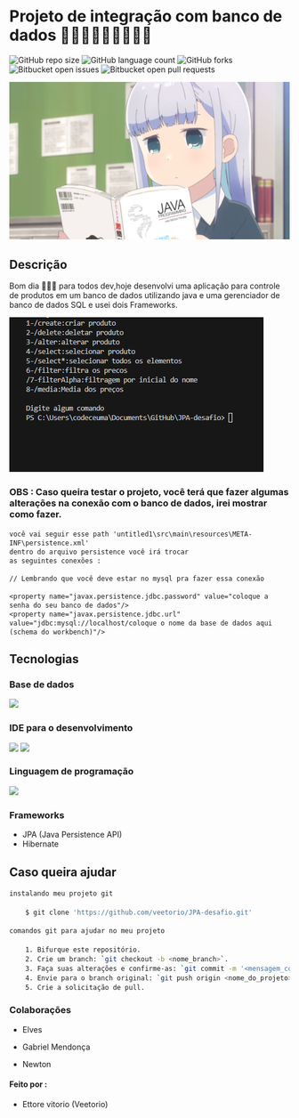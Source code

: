 # Projeto de integração com banco de dados  👨🏽‍💻👨🏽‍💻👨🏽‍💻

![GitHub repo size](https://img.shields.io/github/repo-size/veetorio/JPA-desafio?style=for-the-badge)
![GitHub language count](https://img.shields.io/github/languages/count/veetorio/JPA-desafio?style=for-the-badge)
![GitHub forks](https://img.shields.io/github/forks/veetorio/JPA-desafio?style=for-the-badge)
![Bitbucket open issues](https://img.shields.io/bitbucket/issues/veetorio/JPA-desafio?style=for-the-badge)
![Bitbucket open pull requests](https://img.shields.io/bitbucket/pr-raw/veetorio/JPA-desafio?style=for-the-badge)

<img src="0225a431e5b2637204873584848f3949.png">


## Descrição
Bom dia 🙋🏽‍♂️ para todos dev,hoje desenvolvi uma aplicação para controle de produtos em um banco de dados utilizando java e uma gerenciador de banco de dados SQL e usei dois Frameworks.

<!-- colocar imagem do projeto -->
<img src="JPA-desafio - Visual Studio Code 14_11_2023 13_45_50.png">
<!--      -->

### OBS : Caso queira testar o projeto, você terá que fazer algumas  alterações na conexão com o banco de dados, irei mostrar como fazer.
``` 
você vai seguir esse path 'untitled1\src\main\resources\META-INF\persistence.xml' 
dentro do arquivo persistence você irá trocar 
as seguintes conexões :           

// Lembrando que você deve estar no mysql pra fazer essa conexão

<property name="javax.persistence.jdbc.password" value="coloque a senha do seu banco de dados"/>
<property name="javax.persistence.jdbc.url" value="jdbc:mysql://localhost/coloque o nome da base de dados aqui (schema do workbench)"/>

 ``` 

## Tecnologias

### Base de dados


<img src="https://user-images.githubusercontent.com/25181517/183896128-ec99105a-ec1a-4d85-b08b-1aa1620b2046.png" width=60>


### IDE para o desenvolvimento

<img src="https://user-images.githubusercontent.com/25181517/192108890-200809d1-439c-4e23-90d3-b090cf9a4eea.png" width=40>
<img src="https://user-images.githubusercontent.com/25181517/192108891-d86b6220-e232-423a-bf5f-90903e6887c3.png" width=40>

### Linguagem de programação

<img src="https://user-images.githubusercontent.com/25181517/117201156-9a724800-adec-11eb-9a9d-3cd0f67da4bc.png" width=60>

### Frameworks

* JPA (Java Persistence API) 
* Hibernate 

## Caso queira ajudar

```sh
instalando meu projeto git

    $ git clone 'https://github.com/veetorio/JPA-desafio.git'

comandos git para ajudar no meu projeto   

    1. Bifurque este repositório.
    2. Crie um branch: `git checkout -b <nome_branch>`.
    3. Faça suas alterações e confirme-as: `git commit -m '<mensagem_commit>'`
    4. Envie para o branch original: `git push origin <nome_do_projeto> / <local>`
    5. Crie a solicitação de pull.

```

### Colaborações

* Elves

* Gabriel Mendonça 

* Newton



 #### Feito por : 
 * Ettore vitorio (Veetorio)
 




